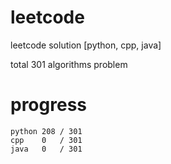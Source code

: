 # leetcode
leetcode solution [python, cpp, java]

total 301 algorithms problem
# progress	
	python 208 / 301
	cpp    0   / 301
	java   0   / 301


